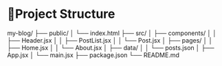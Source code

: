 # 📂Project Structure
my-blog/
├── public/
│   └── index.html
├── src/
│   ├── components/
│   │   ├── Header.jsx
│   │   ├── PostList.jsx
│   │   └── Post.jsx
│   ├── pages/
│   │   ├── Home.jsx
│   │   └── About.jsx
│   ├── data/
│   │   └── posts.json
│   ├── App.jsx
│   └── main.jsx
├── package.json
└── README.md
